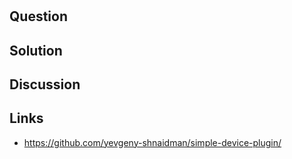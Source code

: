 #

## Question

## Solution

## Discussion


## Links
* https://github.com/yevgeny-shnaidman/simple-device-plugin/